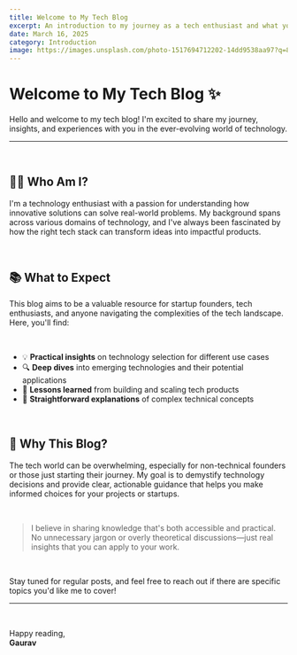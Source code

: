```yaml
---
title: Welcome to My Tech Blog
excerpt: An introduction to my journey as a tech enthusiast and what you can expect from this blog.
date: March 16, 2025
category: Introduction
image: https://images.unsplash.com/photo-1517694712202-14dd9538aa97?q=80&w=1200
---
```


# Welcome to My Tech Blog ✨

Hello and welcome to my tech blog! I'm excited to share my journey, insights, and experiences with you in the ever-evolving world of technology.

---

&nbsp;

## 👨‍💻 Who Am I?

I'm a technology enthusiast with a passion for understanding how innovative solutions can solve real-world problems. My background spans across various domains of technology, and I've always been fascinated by how the right tech stack can transform ideas into impactful products.

&nbsp;

## 📚 What to Expect

This blog aims to be a valuable resource for startup founders, tech enthusiasts, and anyone navigating the complexities of the tech landscape. Here, you'll find:

&nbsp;

- 💡 **Practical insights** on technology selection for different use cases
- 🔍 **Deep dives** into emerging technologies and their potential applications
- 🚀 **Lessons learned** from building and scaling tech products
- 🧩 **Straightforward explanations** of complex technical concepts

&nbsp;

## 🤔 Why This Blog?

The tech world can be overwhelming, especially for non-technical founders or those just starting their journey. My goal is to demystify technology decisions and provide clear, actionable guidance that helps you make informed choices for your projects or startups.

&nbsp;

> I believe in sharing knowledge that's both accessible and practical. No unnecessary jargon or overly theoretical discussions—just real insights that you can apply to your work.

&nbsp;

Stay tuned for regular posts, and feel free to reach out if there are specific topics you'd like me to cover!

---

&nbsp;

Happy reading,  
**Gaurav** 